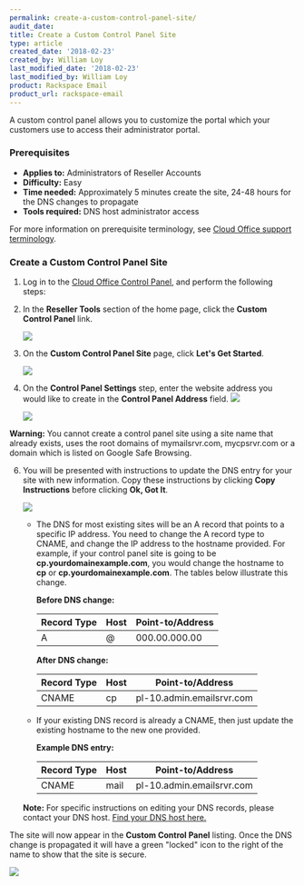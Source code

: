 ```yaml
---
permalink: create-a-custom-control-panel-site/
audit_date:
title: Create a Custom Control Panel Site
type: article
created_date: '2018-02-23'
created_by: William Loy
last_modified_date: '2018-02-23'
last_modified_by: William Loy
product: Rackspace Email
product_url: rackspace-email
---
```


A custom control panel allows you to customize the portal which your customers use to access their administrator portal.

### Prerequisites

- **Applies to:** Administrators of Reseller Accounts
- **Difficulty:** Easy
- **Time needed:** Approximately 5 minutes create the site, 24-48 hours for the DNS changes to propagate
- **Tools required:**  DNS host administrator access

For more information on prerequisite terminology, see [Cloud Office support terminology](/how-to/cloud-office-support-terminology).

### Create a Custom Control Panel Site

1. Log in to the [Cloud Office Control Panel](https://cp.rackspace.com), and perform the following steps:

2. In the **Reseller Tools** section of the home page, click the **Custom Control Panel** link.

   <img src="{% asset_path rackspace-email/create-a-private-label-webmail-site/webmail_sites.png %}"/>

3. On the **Custom Control Panel Site** page, click **Let's Get Started**.

   <img src="{% asset_path rackspace-email/create-a-private-label-webmail-site/add_webmail_site1.png %}"/>

4. On the **Control Panel Settings** step, enter the  website address you would like to create in the **Control Panel Address** field.
   <img src="{% asset_path rackspace-email/create-a-private-label-webmail-site/customer_selection.png %}"/>



    <img src="{% asset_path rackspace-email/create-a-private-label-webmail-site/site_settings.png %}"/>

  **Warning:** You cannot create a control panel site using a site name that already exists, uses the root domains of mymailsrvr.com, mycpsrvr.com or a domain which is listed on Google Safe Browsing.

6. You will be presented with instructions to update the DNS entry for your site with new information. Copy these instructions by clicking **Copy Instructions** before clicking **Ok, Got It**.

   <img src="{% asset_path rackspace-email/create-a-private-label-webmail-site/site_being_created.png %}"/>

    - The DNS for most existing sites will be an A record that points to a specific IP address. You need to change the A record type to CNAME, and change the IP address to the hostname provided. For example, if your control panel site is going to be **cp.yourdomainexample.com**, you would change the hostname to **cp** or **cp.yourdomainexample.com**. The tables below illustrate this change.

        **Before DNS change:**

        |Record Type | Host | Point-to/Address |
        |---|---|---|
        |A| @ | 000.00.000.00 |

        **After DNS change:**

        |Record Type | Host | Point-to/Address |
        |---|---|---|
        |CNAME| cp | pl-10.admin.emailsrvr.com |

    - If your existing DNS record is already a CNAME, then just update the existing hostname to the new one provided.

        **Example DNS entry:**

        |Record Type | Host | Point-to/Address |
        |---|---|---|
        |CNAME| mail| pl-10.admin.emailsrvr.com |

    **Note:** For specific instructions on editing your DNS records, please contact your DNS host. [Find your DNS host here.](/how-to/find-dns-host)

The site will now appear in the **Custom Control Panel** listing. Once the DNS change is propagated it will have a green "locked" icon to the right of the name to show that the site is secure.

<img src="{% asset_path rackspace-email/create-a-private-label-webmail-site/secure_completed.png %}"/>
